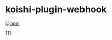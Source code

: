 # koishi-plugin-webhook

[![npm](https://img.shields.io/npm/v/koishi-plugin-webhook?style=flat-square)](https://www.npmjs.com/package/koishi-plugin-webhook)

111
